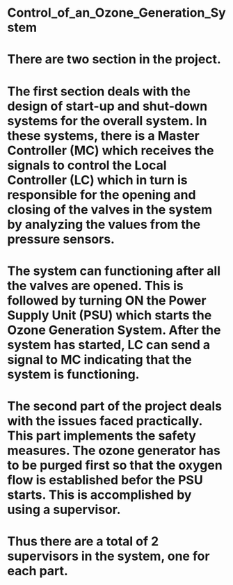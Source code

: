 # Control_of_an_Ozone_Generation_System
# There are two section in the project.
# The first section deals with the design of start-up and shut-down systems for the overall system. In these systems, there is a Master Controller (MC) which receives the signals to control the Local Controller (LC) which in turn is responsible for the opening and closing of the valves in the system by analyzing the values from the pressure sensors.
# The system can functioning after all the valves are opened. This is followed by turning ON the Power Supply Unit (PSU) which starts the Ozone Generation System. After the system has started, LC can send a signal to MC indicating that the system is functioning.
# The second part of the project deals with the issues faced practically. This part implements the safety measures. The ozone generator has to be purged first so that the oxygen flow is established befor the PSU starts. This is accomplished by using a supervisor.
# Thus there are a total of 2 supervisors in the system, one for each part.
